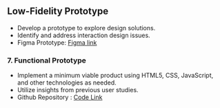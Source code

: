 ## Low-Fidelity Prototype
- Develop a prototype to explore design solutions.
- Identify and address interaction design issues.
- Figma Prototype: [Figma link](https://www.figma.com/proto/U6O102UCIY1ZnkodvXk06i/Tapify---Low-Fidelity-Prototype?node-id=7-13&t=E5Ai3b1ycbTcwsir-1)

### 7. Functional Prototype
- Implement a minimum viable product using HTML5, CSS, JavaScript, and other technologies as needed.
- Utilize insights from previous user studies.
- Github Repository : [Code Link]()
